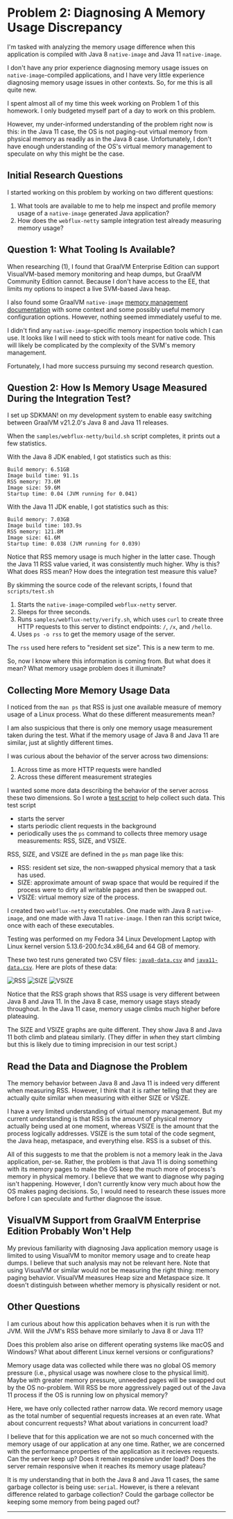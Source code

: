 # Problem 2: Diagnosing A Memory Usage Discrepancy

I'm tasked with analyzing the memory usage difference when this application is
compiled with Java 8 `native-image` and Java 11 `native-image`.

I don't have any prior experience diagnosing memory usage issues on
`native-image`-compiled applications, and I have very little experience
diagnosing memory usage issues in other contexts. So, for me this is all quite
new.

I spent almost all of my time this week working on Problem 1 of this homework.
I only budgeted myself part of a day to work on this problem.

However, my under-informed understanding of the problem right now is this: in
the Java 11 case, the OS is not paging-out virtual memory from physical memory
as readily as in the Java 8 case. Unfortunately, I don't have enough
understanding of the OS's virtual memory management to speculate on why this
might be the case.

## Initial Research Questions

I started working on this problem by working on two different questions:

1. What tools are available to me to help me inspect and profile memory usage of
a `native-image` generated Java application?
2. How does the `webflux-netty` sample integration test already measuring memory
usage?

## Question 1: What Tooling Is Available?

When researching (1), I found that GraalVM Enterprise Edition can support
VisualVM-based memory monitoring and heap dumps, but GraalVM Community Edition
cannot. Because I don't have access to the EE, that limits my options to inspect
a live SVM-based Java heap.

I also found some GraalVM `native-image` [memory management
documentation][graalvm-memory-management] with some context and some possibly
useful memory configuration options. However, nothing seemed immediately useful
to me.

I didn't find any `native-image`-specific memory inspection tools which I can
use. It looks like I will need to stick with tools meant for native code. This
will likely be complicated by the complexity of the SVM's memory management.

Fortunately, I had more success pursuing my second research question.

## Question 2: How Is Memory Usage Measured During the Integration Test?

I set up SDKMAN! on my development system to enable easy switching between
GraalVM v21.2.0's Java 8 and Java 11 releases.

When the `samples/webflux-netty/build.sh` script completes, it prints out a
few statistics.

With the Java 8 JDK enabled, I got statistics such as this:

```
Build memory: 6.51GB
Image build time: 91.1s
RSS memory: 73.6M
Image size: 59.6M
Startup time: 0.04 (JVM running for 0.041)
```

With the Java 11 JDK enable, I got statistics such as this:

```
Build memory: 7.03GB
Image build time: 103.9s
RSS memory: 121.8M
Image size: 61.6M
Startup time: 0.038 (JVM running for 0.039)
```

Notice that RSS memory usage is much higher in the latter case. Though the Java
11 RSS value varied, it was consistently much higher. Why is this?  What does
RSS mean? How does the integration test measure this value?

By skimming the source code of the relevant scripts, I found that
`scripts/test.sh`

1. Starts the `native-image`-compiled `webflux-netty` server.
2. Sleeps for three seconds.
3. Runs `samples/webflux-netty/verify.sh`, which uses `curl` to create three
HTTP requests to this server to distinct endpoints: `/`, `/x`, and `/hello`.
4. Uses `ps -o rss` to get the memory usage of the server.

The `rss` used here refers to "resident set size". This is a new term to me.

So, now I know where this information is coming from. But what does it mean?
What memory usage problem does it illuminate?

## Collecting More Memory Usage Data

I noticed from the `man ps` that RSS is just one available measure of memory
usage of a Linux process. What do these different measurements mean?

I am also suspicious that there is only one memory usage measurement taken
during the test. What if the memory usage of Java 8 and Java 11 are similar,
just at slightly different times.

I was curious about the behavior of the server across two dimensions:

1. Across time as more HTTP requests were handled
2. Across these different measurement strategies

I wanted some more data describing the behavior of the server across these two
dimensions. So I wrote a [test script][test-script] to help collect such data.
This test script

- starts the server
- starts periodic client requests in the background
- periodically uses the `ps` command to collects three memory usage
measurements: RSS, SIZE, and VSIZE.

RSS, SIZE, and VSIZE are defined in the `ps` man page like this:

- RSS: resident set size, the non-swapped physical memory that a task has used.
- SIZE: approximate amount of swap space that would be required if the process
were to dirty all writable pages and then be swapped out.
- VSIZE: virtual memory size of the process.

I created two `webflux-netty` executables. One made with Java 8 `native-image`,
and one made with Java 11 `native-image`. I then ran this script twice, once
with each of these executables.

Testing was performed on my Fedora 34 Linux Development Laptop with Linux kernel
version 5.13.6-200.fc34.x86_64 and 64 GB of memory.

These two test runs generated two CSV files: [`java8-data.csv`][java8-data-csv]
and [`java11-data.csv`][java11-data-csv]. Here are plots of these data:

![RSS](images/RSS.svg)
![SIZE](images/SIZE.svg)
![VSIZE](images/VSIZE.svg)

Notice that the RSS graph shows that RSS usage is very different between Java 8
and Java 11. In the Java 8 case, memory usage stays steady throughout. In the
Java 11 case, memory usage climbs much higher before plateauing.

The SIZE and VSIZE graphs are quite different. They show Java 8 and Java 11 both
climb and plateau similarly. (They differ in *when* they start climbing but this
is likely due to timing imprecision in our test script.)

## Read the Data and Diagnose the Problem

The memory behavior between Java 8 and Java 11 is indeed very different when
measuring RSS. However, I think that it is rather telling that they are actually
quite similar when measuring with either SIZE or VSIZE.

I have a very limited understanding of virtual memory management. But my current
understanding is that RSS is the amount of physical memory actually being
used at one moment, whereas VSIZE is the amount that the process logically
addresses. VSIZE is the sum total of the code segment, the Java heap, metaspace,
and everything else. RSS is a subset of this.

All of this suggests to me that the problem is not a memory leak in the Java
application, per-se. Rather, the problem is that Java 11 is doing something with
its memory pages to make the OS keep the much more of process's memory in
physical memory. I believe that we want to diagnose why paging isn't happening.
However, I don't currently know very much about how the OS makes paging
decisions. So, I would need to research these issues more before I can
speculate and further diagnose the issue.

## VisualVM Support from GraalVM Enterprise Edition Probably Won't Help

My previous familiarity with diagnosing Java application memory usage is limited
to using VisualVM to monitor memory usage and to create heap dumps. I believe
that such analysis may not be relevant here. Note that using VisualVM or similar
would not be measuring the right thing: memory paging behavior. VisualVM
measures Heap size and Metaspace size. It doesn't distinguish between whether
memory is physically resident or not.

## Other Questions

I am curious about how this application behaves when it is run with the JVM.
Will the JVM's RSS behave more similarly to Java 8 or Java 11?

Does this problem also arise on different operating systems like macOS and Windows? What about different Linux kernel versions or configurations?

Memory usage data was collected while there was no global OS memory pressure
(i.e., physical usage was nowhere close to the physical limit). Maybe with
greater memory pressure, unneeded pages will be swapped out by the OS
no-problem. Will RSS be more aggressively paged out of the Java 11 process if
the OS is running low on physical memory?

Here, we have only collected rather narrow data. We record memory usage as the
total number of sequential requests increases at an even rate. What about
concurrent requests? What about variations in concurrent load?

I believe that for this application we are not so much concerned with the memory
usage of our application at any one time. Rather, we are concerned with the
performance properties of the application as it recieves requests. Can the
server keep up? Does it remain responsive under load? Does the server remain
responsive when it reaches its memory usage plateau?

It is my understanding that in both the Java 8 and Java 11 cases, the same
garbage collector is being use: `serial`. However, is there a relevant
difference related to garbage collection? Could the garbage collector be keeping
some memory from being paged out?

---

[graalvm-memory-management]: https://www.graalvm.org/reference-manual/native-image/MemoryManagement/
[test-script]: https://github.com/dwtj/dwtj_vmware_homework_docs/blob/aa27ece4668322e12d964a18d37e69c7d3667e35/scripts/collect_memory_data.sh
[java8-data-csv]: https://github.com/dwtj/dwtj_vmware_homework_docs/blob/aa27ece4668322e12d964a18d37e69c7d3667e35/data/java8-data.csv
[java11-data-csv]: https://github.com/dwtj/dwtj_vmware_homework_docs/blob/aa27ece4668322e12d964a18d37e69c7d3667e35/data/java11-data.csv

